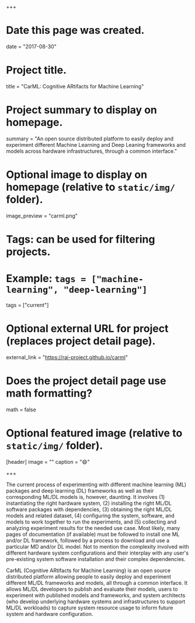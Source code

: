 +++
# Date this page was created.
date = "2017-08-30"

# Project title.
title = "CarML: Cognitive ARtifacts for Machine Learning"

# Project summary to display on homepage.
summary = "An open source distributed platform to easily deploy and experiment different Machine Learning and Deep Leaning frameworks and models across hardware infrastructures, through a common interface."

# Optional image to display on homepage (relative to `static/img/` folder).
image_preview = "carml.png"

# Tags: can be used for filtering projects.
# Example: `tags = ["machine-learning", "deep-learning"]`
tags = ["current"]

# Optional external URL for project (replaces project detail page).
external_link = "https://rai-project.github.io/carml"

# Does the project detail page use math formatting?
math = false

# Optional featured image (relative to `static/img/` folder).
[header]
image = ""
caption = ":smile:"

+++

The current process of experimenting with different machine learning (ML) packages and deep learning (DL) frameworks as well as their corresponding ML/DL models is, however, daunting. It involves (1) instantiating the  right hardware system, (2) installing the right ML/DL software packages with dependencies, (3) obtaining the right ML/DL models and related dataset, (4) configuring the system, software, and models to work together to run the experiments, and (5) collecting and analyzing experiment results for the needed use case. Most likely, many pages of documentation (if available) must be followed to install one ML and/or DL framework, followed by a process to download and use a particular MD and/or DL model. Not to mention the complexity involved with different hardware system configurations and their interplay with any user's pre-existing system software installation and their complex dependencies.

CarML (Cognitive ARtifacts for Machine Learning) is an open source distributed platform allowing people to easily deploy and experiment different ML/DL frameworks and models, all through a common interface. It allows ML/DL developers to publish and evaluate their models, users to experiment with published models and frameworks, and system architects (who develop underlying hardware systems and infrastructures to support ML/DL workloads) to capture system resource usage to inform future system and hardware configuration.

